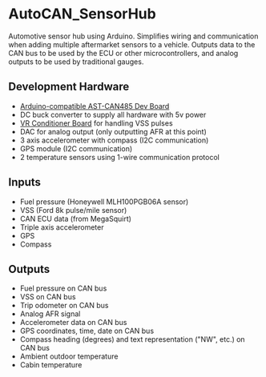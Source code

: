 # AutoCAN_SensorHub
Automotive sensor hub using Arduino. Simplifies wiring and communication when adding multiple aftermarket sensors to a vehicle. Outputs data to the CAN bus to be used by the ECU or other microcontrollers, and analog outputs to be used by traditional gauges.

Development Hardware
-
* [Arduino-compatible AST-CAN485 Dev Board](https://www.sparkfun.com/products/14483)
* DC buck converter to supply all hardware with 5v power
* [VR Conditioner Board](http://jbperf.com/dual_VR/v2_1.html) for handling VSS pulses
* DAC for analog output (only outputting AFR at this point)
* 3 axis accelerometer with compass (I2C communication)
* GPS module (I2C communication)
* 2 temperature sensors using 1-wire communication protocol

Inputs
-
* Fuel pressure (Honeywell MLH100PGB06A sensor)
* VSS (Ford 8k pulse/mile sensor)
* CAN ECU data (from MegaSquirt)
* Triple axis accelerometer
* GPS
* Compass

Outputs
-
* Fuel pressure on CAN bus
* VSS on CAN bus
* Trip odometer on CAN bus
* Analog AFR signal
* Accelerometer data on CAN bus
* GPS coordinates, time, date on CAN bus
* Compass heading (degrees) and text representation ("NW", etc.) on CAN bus
* Ambient outdoor temperature
* Cabin temperature

